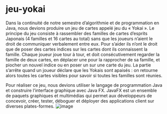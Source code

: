 # jeu-yokai

Dans la continuité de notre semestre d’algorithmie et de programmation en Java, nous devions produire un jeu de cartes appelé jeu du « Yokai ». Le principe du jeu consiste à rassembler des familles de cartes d’esprits Japonais (4 familles et 16 cartes au total) sans que les joueurs n’aient le droit de communiquer verbalement entre eux. Pour s’aider ils n’ont le droit que de poser des cartes indices sur les cartes dont ils connaissent la famille. Chaque joueur joue tour à tour, et doit consécutivement regarder la famille de deux cartes, en déplacer une pour la rapprocher de sa famille, et piocher un nouvel indice ou en poser un sur une carte du jeu. La partie s’arrête quand un joueur déclare que les Yokais sont apaisés : on retourne alors toutes les cartes visibles pour savoir si toutes les familles sont réunies.

Pour réaliser ce jeu, nous devions utiliser le langage de programmation Java et construire l’interface graphique avec Java FX. JavaFX est un ensemble de paquets graphiques et multimédias qui permet aux développeurs de concevoir, créer, tester, déboguer et déployer des applications client sur diverses plates-formes.
![image](https://user-images.githubusercontent.com/61554870/150858762-1383e280-65b0-4e61-985b-40fd025bfb29.png)
